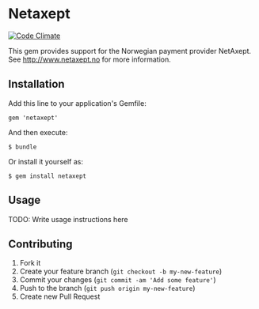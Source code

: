 # Netaxept

[![Code Climate](https://codeclimate.com/github/pkordel/netaxept.png)](https://codeclimate.com/github/pkordel/netaxept)

This gem provides support for the Norwegian payment provider NetAxept.
See http://www.netaxept.no for more information.

## Installation

Add this line to your application's Gemfile:

    gem 'netaxept'

And then execute:

    $ bundle

Or install it yourself as:

    $ gem install netaxept

## Usage

TODO: Write usage instructions here

## Contributing

1. Fork it
2. Create your feature branch (`git checkout -b my-new-feature`)
3. Commit your changes (`git commit -am 'Add some feature'`)
4. Push to the branch (`git push origin my-new-feature`)
5. Create new Pull Request
